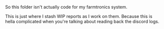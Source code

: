 So this folder isn't actually code for my farmtronics system.

This is just where I stash WIP reports as I work on them. Because this is hella complicated when you're talking about reading back the discord logs.
